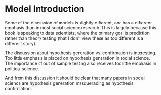 
# Model Introduction

Some of the discussion of models is slightly different, and has a different emphasis than in most social science research.
This is largely because this book is speaking to data scientists, where the primary goal is prediction rather than theory testing (that I don't view these as too different is a different story).

The discussion about hypothesis generation vs. confirmation is interesting.
Too little emphasis is placed on hypothesis generation in social science.
The importance of out of sample testing also receives too little emphasis in political science.

And from this discussion it should be clear that many papers in social science are hypothesis generation masquerading as hypothesis confirmation.
